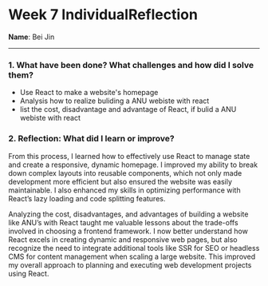 # Week 7 IndividualReflection 
**Name**:  Bei Jin


---



### 1. What have been done? What challenges and how did I solve them?

- Use React to make a website's homepage
- Analysis how to realize buliding a ANU webiste with react
- list the cost, disadvantage and advantage of React, if  bulid a ANU webiste with react

### 2. Reflection: What did I learn or improve?

From this process, I learned how to effectively use React to manage state and create a responsive, dynamic homepage. I improved my ability to break down complex layouts into reusable components, which not only made development more efficient but also ensured the website was easily maintainable. I also enhanced my skills in optimizing performance with React’s lazy loading and code splitting features.

Analyzing the cost, disadvantages, and advantages of building a website like ANU’s with React taught me valuable lessons about the trade-offs involved in choosing a frontend framework. I now better understand how React excels in creating dynamic and responsive web pages, but also recognize the need to integrate additional tools like SSR for SEO or headless CMS for content management when scaling a large website. This improved my overall approach to planning and executing web development projects using React.
